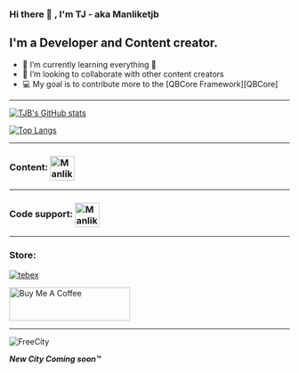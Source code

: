### Hi there 👋 , I'm TJ - aka **Manliketjb**

## I'm a Developer and Content creator.

- 🌱 I’m currently learning everything 🤣
- 👯 I’m looking to collaborate with other content creators
- 💻 My goal is to contribute more to the [QBCore Framework][QBCore]

---

[![TJB's GitHub stats](https://github-readme-stats.vercel.app/api?username=Manliketjb&theme=radical)](https://github.com/Manliketjb)

[![Top Langs](https://github-readme-stats.vercel.app/api/top-langs/?username=Manliketjb&layout=compact&theme=radical)](https://github.com/Manliketjb)

---

### Content: [<img align="center" alt="Manliketjb | YouTube" width="44px" src="https://cdn.jsdelivr.net/npm/simple-icons@v3/icons/youtube.svg" />][youtube]

---

### Code support: [<img align="center" alt="Manliketjb | Twitter" width="44px" src="https://cdn.jsdelivr.net/npm/simple-icons@v3/icons/discord.svg" />][discord]

---

### Store:

[![tebex](https://dka575ofm4ao0.cloudfront.net/pages-transactional_logos/retina/161074/Black.png)](https://tj-scripts.tebex.io/)

<a href="https://www.buymeacoffee.com/ManLikeTJB" target="_blank"><img src="https://cdn.buymeacoffee.com/buttons/v2/default-yellow.png" alt="Buy Me A Coffee" style="height: 60px !important;width: 217px !important;" ></a>

---

![FreeCity](https://media.giphy.com/media/6xIPScz9xcj1D5BB9N/giphy.gif)

_**New City Coming soon™**_

[discord]: https://discord.gg/dH8nTwZW6r
[youtube]: https://www.youtube.com/channel/UCt5o-uXBUG9d2d4kQbgZzBg

 
